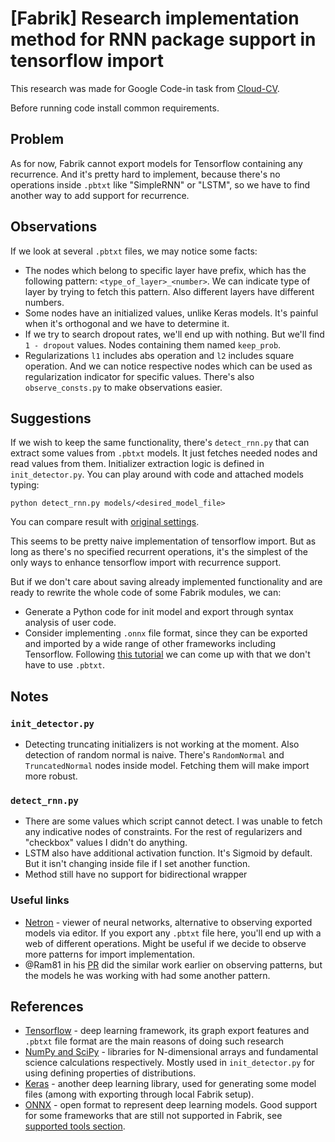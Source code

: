 # [Fabrik] Research implementation method for RNN package support in tensorflow import
This research was made for Google Code-in task from [Cloud-CV](https://cloudcv.org).

Before running code install common requirements.
## Problem
As for now, Fabrik cannot export models for Tensorflow containing any recurrence. And it's pretty hard to implement, because there's no operations inside `.pbtxt` like "SimpleRNN" or "LSTM", so we have to find another way to add support for recurrence.
## Observations
If we look at several `.pbtxt` files, we may notice some facts:
- The nodes which belong to specific layer have prefix, which has the following pattern: `<type_of_layer>_<number>`. We can indicate type of layer by trying to fetch this pattern. Also different layers have different numbers.
- Some nodes have an initialized values, unlike Keras models. It's painful when it's orthogonal and we have to determine it.
- If we try to search dropout rates, we'll end up with nothing. But we'll find `1 - dropout` values. Nodes containing them named `keep_prob`.
- Regularizations `l1` includes abs operation and `l2` includes square operation. And we can notice respective nodes which can be used as regularization indicator for specific values.
There's also `observe_consts.py` to make observations easier.
## Suggestions
If we wish to keep the same functionality, there's `detect_rnn.py` that can extract some values from `.pbtxt` models. It just fetches needed nodes and read values from them. Initializer extraction logic is defined in `init_detector.py`.
You can play around with code and attached models typing:
```
python detect_rnn.py models/<desired_model_file>
```
You can compare result with [original settings](models/models_original_settings.md).

This seems to be pretty naive implementation of tensorflow import. But as long as there's no specified recurrent operations, it's the simplest of the only ways to enhance tensorflow import with recurrence support.

But if we don't care about saving already implemented functionality and are ready to rewrite the whole code of some Fabrik modules, we can:
- Generate a Python code for init model and export through syntax analysis of user code.
- Consider implementing `.onnx` file format, since they can be exported and imported by a wide range of other frameworks including Tensorflow. Following [this tutorial](https://github.com/onnx/tutorials/blob/master/tutorials/OnnxTensorflowExport.ipynb) we can come up with that we don't have to use `.pbtxt`.
## Notes
### `init_detector.py`
- Detecting truncating initializers is not working at the moment. Also detection of random normal is naive. There's `RandomNormal` and `TruncatedNormal` nodes inside model. Fetching them will make import more robust.
### `detect_rnn.py`
- There are some values which script cannot detect. I was unable to fetch any indicative nodes of constraints. For the rest of regularizers and "checkbox" values I didn't do anything.
- LSTM also have additional activation function. It's Sigmoid by default. But it isn't changing inside file if I set another function.
- Method still have no support for bidirectional wrapper
### Useful links
- [Netron](https://lutzroeder.github.io/netron/) - viewer of neural networks, alternative to observing exported models via editor. If you export any `.pbtxt` file here, you'll end up with a web of different operations. Might be useful if we decide to observe more patterns for import implementation.
- @Ram81 in his [PR](https://github.com/Cloud-CV/Fabrik/pull/314) did the similar work earlier on observing patterns, but the models he was working with had some another pattern.
## References
- [Tensorflow](https://www.tensorflow.org/) - deep learning framework, its graph export features and `.pbtxt` file format are the main reasons of doing such research
- [NumPy and SciPy](https://www.scipy.org/) - libraries for N-dimensional arrays and fundamental science calculations respectively. Mostly used in `init_detector.py` for using defining properties of distributions.
- [Keras](https://keras.io) - another deep learning library, used for generating some model files (among with exporting through local Fabrik setup).
- [ONNX](http://onnx.ai/) - open format to represent deep learning models. Good support for some frameworks that are still not supported in Fabrik, see [supported tools section](http://onnx.ai/supported-tools).
